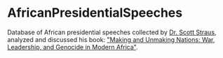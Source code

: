 # AfricanPresidentialSpeeches
Database of African presidential speeches collected by <a href="https://polisci.wisc.edu/staff/scott-straus/">Dr. Scott Straus</a>, analyzed and discussed his book: <a href="https://www.cornellpress.cornell.edu/book/9780801479687/making-and-unmaking-nations/#bookTabs=1">"Making and Unmaking Nations: War, Leadership, and Genocide in Modern Africa"</a>.
